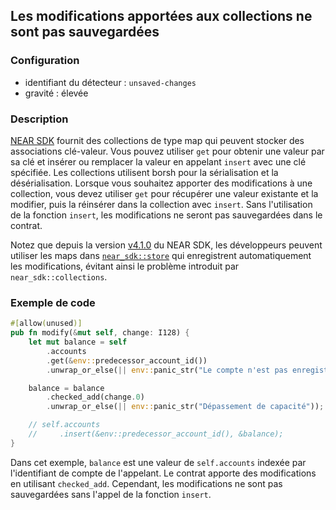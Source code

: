 
## Les modifications apportées aux collections ne sont pas sauvegardées

### Configuration

* identifiant du détecteur : `unsaved-changes`
* gravité : élevée

### Description

[NEAR SDK](https://crates.io/crates/near-sdk) fournit des collections de type map qui peuvent stocker des associations clé-valeur. Vous pouvez utiliser `get` pour obtenir une valeur par sa clé et insérer ou remplacer la valeur en appelant `insert` avec une clé spécifiée. Les collections utilisent borsh pour la sérialisation et la désérialisation. Lorsque vous souhaitez apporter des modifications à une collection, vous devez utiliser `get` pour récupérer une valeur existante et la modifier, puis la réinsérer dans la collection avec `insert`. Sans l'utilisation de la fonction `insert`, les modifications ne seront pas sauvegardées dans le contrat.

Notez que depuis la version [v4.1.0](https://docs.rs/near-sdk/4.1.0/near_sdk/index.html) du NEAR SDK, les développeurs peuvent utiliser les maps dans [`near_sdk::store`](https://docs.rs/near-sdk/4.1.0/near_sdk/store/index.html) qui enregistrent automatiquement les modifications, évitant ainsi le problème introduit par `near_sdk::collections`.

### Exemple de code

```rust
#[allow(unused)]
pub fn modify(&mut self, change: I128) {
    let mut balance = self
        .accounts
        .get(&env::predecessor_account_id())
        .unwrap_or_else(|| env::panic_str("Le compte n'est pas enregistré"));

    balance = balance
        .checked_add(change.0)
        .unwrap_or_else(|| env::panic_str("Dépassement de capacité"));

    // self.accounts
    //     .insert(&env::predecessor_account_id(), &balance);
}
```

Dans cet exemple, `balance` est une valeur de `self.accounts` indexée par l'identifiant de compte de l'appelant. Le contrat apporte des modifications en utilisant `checked_add`. Cependant, les modifications ne sont pas sauvegardées sans l'appel de la fonction `insert`.
